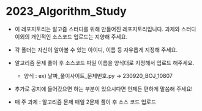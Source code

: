 # 2023_Algorithm_Study

- 이 레포지토리는 알고즘 스터디를 위해 만들어진 레포지토리입니다. 과제와 스터디 이외의 개인적인 소스코드 업로드는 지양해 주세요.

- 각 폴더는 자신이 알아볼 수 있는 아이디, 이름 등 자유롭게 지정해 주세요.

- 알고리즘 문제 풀이 후 소스코드 파일 이름을 양식대로 지정해서 업로드 해주세요.
  * 양식 : ex) 날짜_풀이사이트_문제번호.py -> 230920_BOJ_10807
 
- 추가로 공지에 들어갔으면 하는 부분이 있으시다면 언제든 편하게 말씀해 주세요!

- 매 주 과제 : 알고리즘 문제 매일 2문제 풀이 후 소스 코드 업로드
